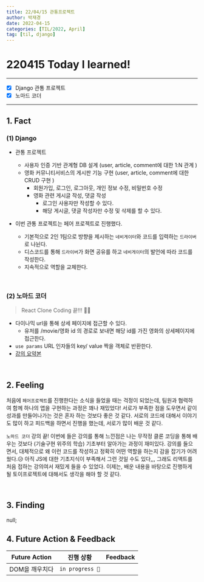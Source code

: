 ```yaml
---
title: 22/04/15 관통프로젝트
author: 박재경
date: 2022-04-15
categories: [TIL/2022, April]
tag: [til, django]
---
```


# 220415 Today I learned!

---

- [x] Django 관통 프로젝트 
- [x] 노마드 코더 

---

## 1. Fact 

### (1) Django

- 관통 프로젝트 
  - 사용자 인증 기반 관계형 DB 설계 (user, article, comment에 대한 1:N 관계 )
  - 영화 커뮤니티서비스의 게시판 기능 구현 (user, article, comment에 대한 CRUD 구현 )
    - 회원가입, 로그인, 로그아웃, 개인 정보 수정, 비밀번호 수정 
    - 영화 관련 게시글 작성, 댓글 작성 
      - 로그인 사용자만 작성할 수 있다. 
      - 해당 게시글, 댓글 작성자만 수정 및 삭제를 할 수 있다. 

- 이번 관통 프로젝트는 페어 프로젝트로 진행했다.
  - 기본적으로 2인 1팀으로 방향을 제시하는 `네비게이터`와 코드를 입력하는 `드라이버`로 나뉜다.
  - 디스코드를 통해 `드라이버`가 화면 공유를 하고 `네비게이터`의 발언에 따라 코드를 작성한다.
  - 지속적으로 역할을 교체한다.


<br>

### (2) 노마드 코더

> React Clone Coding 끝!!! 🎉🎉

- 다이나믹 url을 통해 상세 페이지에 접근할 수 있다.
  - 유저를 /movie/영화 id 의 경로로 보내면 해당 id를 가진 영화의 상세페이지에 접근한다.
- `use params`
  URL 인자들의 key/ value 짝을 객체로 반환한다. 
- [강의 요약본](https://github.com/JaeKP/Study/blob/master/web/JS/nomade_coder/%5BReactJS%5Dclone_coding/03_PRACTICE.md)

<br>

## 2. Feeling

처음에 `페어프로젝트`를 진행한다는 소식을 들었을 때는 걱정이 되었는데, 팀원과 협력하여 함께 하나의 앱을 구현하는 과정은 꽤나 재밌었다! 
서로가 부족한 점을 도우면서 같이 성과를 만들어나가는 것은 혼자 하는 것보다 좋은 것 같다. 서로의 코드에 대해서 이야기도 많이 하고 피드백을 하면서 진행을 했는데, 서로가 많이 배운 것 같다. 

`노마드 코더` 강의 끝! 이번에 들은 강의를 통해 느낀점은 나는 무작정 클론 코딩을 통해 배우는 것보다 (기술구현 위주의 학습) 기초부터 알아가는 과정이 재미있다. 강의를 들으면서, 대체적으로 왜 이런 코드를 작성하고 정확히 어떤 역할을 하는지 감을 잡기가 어려웠다.😥 
아직 JS에 대한 기초지식이 부족해서 그런 것일 수도 있다,,, 그래도 리액트를 처음 접하는 강의여서 재밌게 들을 수 있었다. 
이제는, 배운 내용을 바탕으로 진행하게 될 토이프로젝트에 대해서도 생각을 해야 할 것 같다. 

<br>

## 3. Finding 

null;



## 4. Future Action & Feedback

| Future Action  | 진행 상황       | Feedback |
| -------------- | --------------- | -------- |
| DOM을 깨우치다 | `in progress 🚀` |          |

<br>

